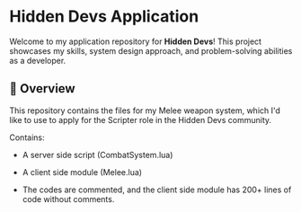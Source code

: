 # Hidden Devs Application

Welcome to my application repository for **Hidden Devs**! This project showcases my skills, system design approach, and problem-solving abilities as a developer.

## 📌 Overview

This repository contains the files for my Melee weapon system, which I'd like to use to apply for the Scripter role in the Hidden Devs community.

Contains:
- A server side script (CombatSystem.lua)
- A client side module (Melee.lua)

- The codes are commented, and the client side module has 200+ lines of code without comments.
